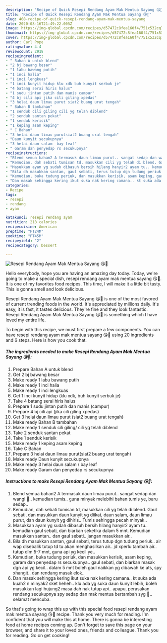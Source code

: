 ```yaml
---
description: "Recipe of Quick Resepi Rendang Ayam Mak Mentua Sayang 😘😬"
title: "Recipe of Quick Resepi Rendang Ayam Mak Mentua Sayang 😘😬"
slug: 408-recipe-of-quick-resepi-rendang-ayam-mak-mentua-sayang
date: 2020-08-16T21:49:22.005Z
image: https://img-global.cpcdn.com/recipes/d57472c8fea160f4/751x532cq70/resepi-rendang-ayam-mak-mentua-sayang-😘😬-resipi-foto-utama.jpg
thumbnail: https://img-global.cpcdn.com/recipes/d57472c8fea160f4/751x532cq70/resepi-rendang-ayam-mak-mentua-sayang-😘😬-resipi-foto-utama.jpg
cover: https://img-global.cpcdn.com/recipes/d57472c8fea160f4/751x532cq70/resepi-rendang-ayam-mak-mentua-sayang-😘😬-resipi-foto-utama.jpg
author: Carl Pope
ratingvalue: 4.4
reviewcount: 2918
recipeingredient:
- " Bahan A untuk blend"
- "2 bj bawang besar"
- "1 labu bawang putih"
- "1 inci halia"
- "1 inci lengkuas"
- "1 inci kunyit hidup klu xdk buh kunyit serbuk je"
- "4 batang serai hiris halus"
- "1 sudu jintan putih dan manis campur"
- "4 bj cili api jika cili giling xpedas"
- "3 helai daun limau purut siat2 buang urat tengah"
- " Bahan B tambahan"
- "1 senduk cili giling cili yg telah diblend"
- "2 senduk santan pekat"
- "1 senduk kerisik"
- "1 keping asam keping"
- " C Bahan"
- "3 helai daun limau purutsiat2 buang urat tengah"
- "Daun kunyit secukupnya"
- "3 helai daun salam  bay leaf"
- " Garam dan penyedap rs secukupnya"
recipeinstructions:
- "Blend semua bahan2 A termasuk daun limau purut.. sangat sedap dan wangi 🤤.. kemudian tumis.. guna minyak melebihi bahan tumis ye, baru sedap.."
- "Kemudian, dah sebati tumisan td, masukkan cili yg telah di blend. Gaul sebati, dan masukkan daun kunyit yg diikat, daun salam, daun limau purut, dan daun kunyit yg dihiris.. Tumis sehingga pecah minyak.."
- "Masukkan ayam yg sudah dibasuh bersih hilang hanyir2 ayam tu.. kemudian gaul sebati, dan biarkan seketika dalam 5 mnt. Kemudian masukkan santan.. dan gaul sebati.. jangan masukkan air.."
- "Bila dh masukkan santan, gaul sebati, terus tutup dgn tudung periuk.. air wap disebalik tutup td tu akan menghasilkan air.. jd xperlu tambah air.. tutup dlm 5-7 mnt, guna api yg kecil ye.."
- "Kemudian, buka tudung periuk, dan masukkan kerisik, asam keping, garam dan penyedap rs secukupnya.. gaul sebati, dan biarkan masak dgn api yg kecil.. dalam 5 mnt boleh gaul naikkan yg dibawah ke ats, spy xhangit.. dan rendang masak elok.."
- "Dan masak sehingga kering ikut suka nak kering camana.. kt suka ada kuah2 n minyak2 sket heheh.. klu ada yg suka daun kunyit lebih, boleh masukkan lagi hujung2 masa dah nak tutup api.. apapu, perasakan rendang secukupnya spy sedap dan mak mentua bertambah syg 🤪.. selamat mencuba."
categories:
- Recipe
tags:
- resepi
- rendang
- ayam

katakunci: resepi rendang ayam 
nutrition: 218 calories
recipecuisine: American
preptime: "PT24M"
cooktime: "PT45M"
recipeyield: "2"
recipecategory: Dessert

---
```



![Resepi Rendang Ayam Mak Mentua Sayang 😘😬](https://img-global.cpcdn.com/recipes/d57472c8fea160f4/751x532cq70/resepi-rendang-ayam-mak-mentua-sayang-😘😬-resipi-foto-utama.jpg)

Hello everybody, hope you are having an amazing day today. Today, we're going to make a special dish, resepi rendang ayam mak mentua sayang 😘😬. It is one of my favorites food recipes. This time, I will make it a little bit tasty. This is gonna smell and look delicious.



Resepi Rendang Ayam Mak Mentua Sayang 😘😬 is one of the most favored of current trending foods in the world. It's appreciated by millions daily. It's easy, it is fast, it tastes delicious. They're fine and they look fantastic. Resepi Rendang Ayam Mak Mentua Sayang 😘😬 is something which I have loved my entire life.


To begin with this recipe, we must first prepare a few components. You can have resepi rendang ayam mak mentua sayang 😘😬 using 20 ingredients and 6 steps. Here is how you cook that.

<!--inarticleads1-->

##### The ingredients needed to make Resepi Rendang Ayam Mak Mentua Sayang 😘😬:

1. Prepare  Bahan A untuk blend
1. Get 2 bj bawang besar
1. Make ready 1 labu bawang putih
1. Make ready 1 inci halia
1. Make ready 1 inci lengkuas
1. Get 1 inci kunyit hidup (klu xdk, buh kunyit serbuk je)
1. Take 4 batang serai hiris halus
1. Prepare 1 sudu jintan putih dan manis (campur)
1. Prepare 4 bj cili api (jika cili giling xpedas)
1. Get 3 helai daun limau purut (siat2 buang urat tengah)
1. Make ready  Bahan B tambahan
1. Make ready 1 senduk cili giling/ cili yg telah diblend
1. Take 2 senduk santan pekat
1. Take 1 senduk kerisik
1. Make ready 1 keping asam keping
1. Take  C Bahan
1. Prepare 3 helai daun limau purut(siat2 buang urat tengah)
1. Make ready Daun kunyit secukupnya
1. Make ready 3 helai daun salam / bay leaf
1. Make ready  Garam dan penyedap rs secukupnya




<!--inarticleads2-->

##### Instructions to make Resepi Rendang Ayam Mak Mentua Sayang 😘😬:

1. Blend semua bahan2 A termasuk daun limau purut.. sangat sedap dan wangi 🤤.. kemudian tumis.. guna minyak melebihi bahan tumis ye, baru sedap..
1. Kemudian, dah sebati tumisan td, masukkan cili yg telah di blend. Gaul sebati, dan masukkan daun kunyit yg diikat, daun salam, daun limau purut, dan daun kunyit yg dihiris.. Tumis sehingga pecah minyak..
1. Masukkan ayam yg sudah dibasuh bersih hilang hanyir2 ayam tu.. kemudian gaul sebati, dan biarkan seketika dalam 5 mnt. Kemudian masukkan santan.. dan gaul sebati.. jangan masukkan air..
1. Bila dh masukkan santan, gaul sebati, terus tutup dgn tudung periuk.. air wap disebalik tutup td tu akan menghasilkan air.. jd xperlu tambah air.. tutup dlm 5-7 mnt, guna api yg kecil ye..
1. Kemudian, buka tudung periuk, dan masukkan kerisik, asam keping, garam dan penyedap rs secukupnya.. gaul sebati, dan biarkan masak dgn api yg kecil.. dalam 5 mnt boleh gaul naikkan yg dibawah ke ats, spy xhangit.. dan rendang masak elok..
1. Dan masak sehingga kering ikut suka nak kering camana.. kt suka ada kuah2 n minyak2 sket heheh.. klu ada yg suka daun kunyit lebih, boleh masukkan lagi hujung2 masa dah nak tutup api.. apapu, perasakan rendang secukupnya spy sedap dan mak mentua bertambah syg 🤪.. selamat mencuba.




So that's going to wrap this up with this special food resepi rendang ayam mak mentua sayang 😘😬 recipe. Thank you very much for reading. I'm confident that you will make this at home. There is gonna be interesting food at home recipes coming up. Don't forget to save this page on your browser, and share it to your loved ones, friends and colleague. Thank you for reading. Go on get cooking!
